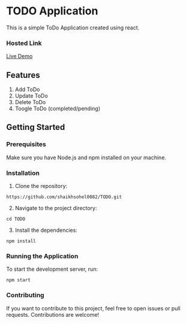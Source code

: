 # TODO Application
This is a simple ToDo Application created using react.
### Hosted Link
[Live Demo]("https://react-todo-shaikh082.netlify.app/")
## Features
1) Add ToDo
2) Update ToDo
3) Delete ToDo
4) Toogle ToDo (completed/pending)

## Getting Started
### Prerequisites
Make sure you have Node.js and npm installed on your machine.
### Installation
1) Clone the repository:
```
https://github.com/shaikhsohel0082/TODO.git
```
2) Navigate to the project directory:
```
cd TODO
```
3) Install the dependencies:
```
npm install
```
### Running the Application
To start the development server, run:
```
npm start 
```
### Contributing
If you want to contribute to this project, feel free to open issues or pull requests. Contributions are welcome!